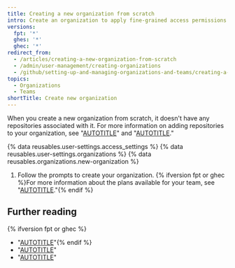 ```yaml
---
title: Creating a new organization from scratch
intro: Create an organization to apply fine-grained access permissions to repositories.
versions:
  fpt: '*'
  ghes: '*'
  ghec: '*'
redirect_from:
  - /articles/creating-a-new-organization-from-scratch
  - /admin/user-management/creating-organizations
  - /github/setting-up-and-managing-organizations-and-teams/creating-a-new-organization-from-scratch
topics:
  - Organizations
  - Teams
shortTitle: Create new organization
---
```


When you create a new organization from scratch, it doesn't have any repositories associated with it. For more information on adding repositories to your organization, see "[AUTOTITLE](/repositories/creating-and-managing-repositories/creating-a-new-repository)" and "[AUTOTITLE](/repositories/creating-and-managing-repositories/transferring-a-repository)."

{% data reusables.user-settings.access_settings %}
{% data reusables.user-settings.organizations %}
{% data reusables.organizations.new-organization %}
1. Follow the prompts to create your organization. {% ifversion fpt or ghec %}For more information about the plans available for your team, see "[AUTOTITLE](/get-started/learning-about-github/githubs-plans)."{% endif %}

## Further reading

{% ifversion fpt or ghec %}
- "[AUTOTITLE](/billing/managing-your-github-billing-settings/setting-your-billing-email)"{% endif %}
- "[AUTOTITLE](/organizations/collaborating-with-groups-in-organizations/about-organizations)"
- "[AUTOTITLE](/account-and-profile/setting-up-and-managing-your-personal-account-on-github/managing-your-personal-account/converting-a-user-into-an-organization)"
